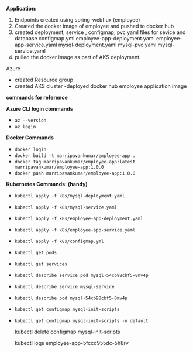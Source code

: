 **Application:**
1) Endpoints created using spring-webflux (employee)
2) Created the docker image of employee and pushed to docker hub
3) created deployment, service , configmap, pvc  yaml files for sevice and database
	configmap.yml
	employee-app-deployment.yaml
	employee-app-service.yaml
	mysql-deployment.yaml
	mysql-pvc.yaml
	mysql-service.yaml
4) pulled the docker image as part of AKS deployment.

Azure
- created Resource group
- created AKS cluster
-deployed docker hub employee application image



**commands for reference**

**Azure CLI login commands**
- `az --version`
- `az login`

**Docker Commands**
- `docker login`
- `docker build -t marripavankumar/employee-app .`
- `docker tag marripavankumar/employee-app:latest marripavankumar/employee-app:1.0.0`
- `docker push marripavankumar/employee-app:1.0.0`

**Kubernetes Commands: (handy)**
- `kubectl apply -f k8s/mysql-deployment.yaml`
- `kubectl apply -f k8s/mysql-service.yaml`
- `kubectl apply -f k8s/employee-app-deployment.yaml`
- `kubectl apply -f k8s/employee-app-service.yaml`
- `kubectl apply -f k8s/configmap.yml`
- `kubectl get pods`
- `kubectl get services`
- `kubectl describe service pod mysql-54cb98cbf5-8mv4p`
- `kubectl describe service mysql-service`
- `kubectl describe pod mysql-54cb98cbf5-8mv4p`
- `kubectl get configmap mysql-init-scripts`
- `kubectl get configmap mysql-init-scripts -n default`



   kubectl delete configmap mysql-init-scripts
   
   kubectl logs employee-app-5fccd955dc-5h8rv

  
